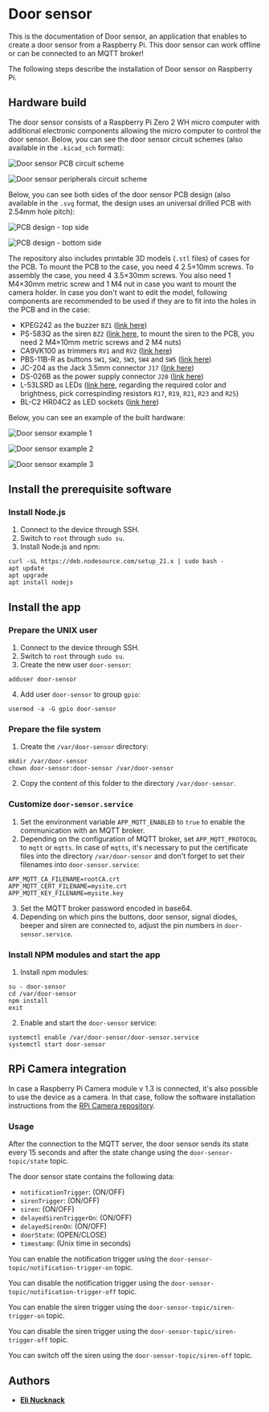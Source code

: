 # Door sensor

This is the documentation of Door sensor, an application that enables to create a door sensor from a Raspberry Pi. This door sensor can work offline or can be connected to an MQTT broker!

The following steps describe the installation of Door sensor on Raspberry Pi.

## Hardware build

The door sensor consists of a Raspberry Pi Zero 2 WH micro computer with additional electronic components allowing the micro computer to control the door sensor. Below, you can see the door sensor circuit schemes (also available in the `.kicad_sch` format):

![Door sensor PCB circuit scheme](door-sensor-pcb-circuit-scheme.png "Door sensor PCB circuit scheme")

![Door sensor peripherals circuit scheme](door-sensor-peripherals-circuit-scheme.png "Door sensor peripherals circuit scheme")

Below, you can see both sides of the door sensor PCB design (also available in the `.svg` format, the design uses an universal drilled PCB with 2.54mm hole pitch):

![PCB design - top side](door-sensor-pcb-design-top.png "PCB design - top side")

![PCB design - bottom side](door-sensor-pcb-design-bottom.png "PCB design - bottom side")

The repository also includes printable 3D models (`.stl` files) of cases for the PCB. To mount the PCB to the case, you need 4 2.5×10mm screws. To assembly the case, you need 4 3.5×30mm screws. You also need 1 M4×30mm metric screw and 1 M4 nut in case you want to mount the camera holder. In case you don't want to edit the model, following components are recommended to be used if they are to fit into the holes in the PCB and in the case:
- KPEG242 as the buzzer `BZ1` ([link here](https://www.gmelectronic.com/v/1499434/kingstate-kpeg242-piezobuzzer))
- PS-583Q as the siren `BZ2` ([link here](https://www.gmelectronic.com/v/1498662/hitpoint-ps-583q-piezobuzzer), to mount the siren to the PCB, you need 2 M4×10mm metric screws and 2 M4 nuts)
- CA9VK100 as trimmers `RV1` and `RV2` ([link here](https://www.gmelectronic.com/v/1491831/acp-ca9vk100-carbon-trimmer))
- PBS-11B-R as buttons `SW1`, `SW2`, `SW3`, `SW4` and `SW5` ([link here](https://www.gmelectronic.com/v/1501016/pbs-11b-r-tlacitko-do-panelu-1-pol-offon))
- JC-204 as the Jack 3.5mm connector `J17` ([link here](https://www.gmelectronic.com/v/1497212/ninigi-jc-204-jack-35-mono))
- DS-026B as the power supply connector `J20` ([link here](https://www.gmelectronic.com/v/1498555/ds-026b-dc-connector-55-21))
- L-53LSRD as LEDs ([link here](https://www.gmelectronic.com/v/1491570/kingbright-l-53lsrd-led-5mm-cervena), regarding the required color and brightness, pick correspinding resistors `R17`, `R19`, `R21`, `R23` and `R25`)
- BL-C2 HR04C2 as LED sockets ([link here](https://www.gmelectronic.com/v/1492931/bright-led-bl-c2-hr04c2-objimka-pro-led-5mm))

Below, you can see an example of the built hardware:

![Door sensor example 1](door-sensor-example-1.jpg "Door sensor example 1")

![Door sensor example 2](door-sensor-example-2.jpg "Door sensor example 2")

![Door sensor example 3](door-sensor-example-3.jpg "Door sensor example 3")

## Install the prerequisite software

### Install Node.js

1. Connect to the device through SSH.
2. Switch to `root` through `sudo su`.
3. Install Node.js and npm:
```
curl -sL https://deb.nodesource.com/setup_21.x | sudo bash -
apt update
apt upgrade
apt install nodejs
```

## Install the app

### Prepare the UNIX user

1. Connect to the device through SSH.
2. Switch to `root` through `sudo su`.
3. Create the new user `door-sensor`:
```
adduser door-sensor
```
4. Add user `door-sensor` to group `gpio`:
```
usermod -a -G gpio door-sensor
```

### Prepare the file system

1. Create the `/var/door-sensor` directory:
```
mkdir /var/door-sensor
chown door-sensor:door-sensor /var/door-sensor
```
2. Copy the content of this folder to the directory `/var/door-sensor`.

### Customize `door-sensor.service`

1. Set the environment variable `APP_MQTT_ENABLED` to `true` to enable the communication with an MQTT broker.
2. Depending on the configuration of MQTT broker, set `APP_MQTT_PROTOCOL` to `mqtt` or `mqtts`. In case of `mqtts`, it's necessary to put the certificate files into the directory `/var/door-sensor` and don't forget to set their filenames into `door-sensor.service`:
```
APP_MQTT_CA_FILENAME=rootCA.crt
APP_MQTT_CERT_FILENAME=mysite.crt
APP_MQTT_KEY_FILENAME=mysite.key
```
3. Set the MQTT broker password encoded in base64.
4. Depending on which pins the buttons, door sensor, signal diodes, beeper and siren are connected to, adjust the pin numbers in `door-sensor.service`.

### Install NPM modules and start the app

1. Install npm modules:
```
su - door-sensor
cd /var/door-sensor
npm install
exit
```
2. Enable and start the `door-sensor` service:
```
systemctl enable /var/door-sensor/door-sensor.service
systemctl start door-sensor
```

## RPi Camera integration

In case a Raspberry Pi Camera module v 1.3 is connected, it's also possible to use the device as a camera. In that case, follow the software installation instructions from the [RPi Camera repository](https://github.com/elinucknack/rpicamera).

### Usage

After the connection to the MQTT server, the door sensor sends its state every 15 seconds and after the state change using the `door-sensor-topic/state` topic.

The door sensor state contains the following data:
- `notificationTrigger`: (ON/OFF)
- `sirenTrigger`: (ON/OFF)
- `siren`: (ON/OFF)
- `delayedSirenTriggerOn`: (ON/OFF)
- `delayedSirenOn`: (ON/OFF)
- `doorState`: (OPEN/CLOSE)
- `timestamp`: (Unix time in seconds)

You can enable the notification trigger using the `door-sensor-topic/notification-trigger-on` topic.

You can disable the notification trigger using the `door-sensor-topic/notification-trigger-off` topic.

You can enable the siren trigger using the `door-sensor-topic/siren-trigger-on` topic.

You can disable the siren trigger using the `door-sensor-topic/siren-trigger-off` topic.

You can switch off the siren using the `door-sensor-topic/siren-off` topic.

## Authors

- [**Eli Nucknack**](mailto:eli.nucknack@gmail.com)
